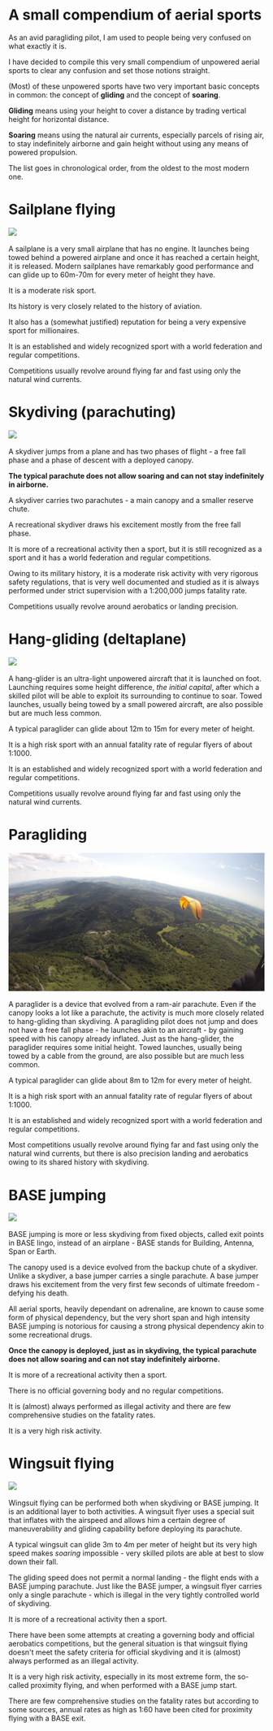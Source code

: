 # A small compendium of aerial sports

As an avid paragliding pilot, I am used to people being very confused on what exactly it is.

I have decided to compile this very small compendium of unpowered aerial sports to clear any confusion and set those notions straight.

(Most) of these unpowered sports have two very important basic concepts in common: the concept of **gliding** and the concept of **soaring**.

**Gliding** means using your height to cover a distance by trading vertical height for horizontal distance.

**Soaring** means using the natural air currents, especially parcels of rising air, to stay indefinitely airborne and gain height without using any means of powered propulsion.

The list goes in chronological order, from the oldest to the most modern one.

# Sailplane flying

![](https://upload.wikimedia.org/wikipedia/commons/e/e1/PH-1274_Rolladen-Schneider_LS-4b.JPG)

A sailplane is a very small airplane that has no engine. It launches being towed behind a powered airplane and once it has reached a certain height, it is released. Modern sailplanes have remarkably good performance and can glide up to 60m-70m for every meter of height they have.

It is a moderate risk sport.

Its history is very closely related to the history of aviation.

It also has a (somewhat justified) reputation for being a very expensive sport for millionaires.

It is an established and widely recognized sport with a world federation and regular competitions.

Competitions usually revolve around flying far and fast using only the natural wind currents.

# Skydiving (parachuting)

![](https://upload.wikimedia.org/wikipedia/commons/4/4e/Ilovechicago.jpg)

A skydiver jumps from a plane and has two phases of flight - a free fall phase and a phase of descent with a deployed canopy.

**The typical parachute does not allow soaring and can not stay indefinitely in airborne.**

A skydiver carries two parachutes - a main canopy and a smaller reserve chute.

A recreational skydiver draws his excitement mostly from the free fall phase.

It is more of a recreational activity then a sport, but it is still recognized as a sport and it has a world federation and regular competitions.

Owing to its military history, it is a moderate risk activity with very rigorous safety regulations, that is very well documented and studied as it is always performed under strict supervision with a 1:200,000 jumps fatality rate.

Competitions usually revolve around aerobatics or landing precision.

# Hang-gliding (deltaplane)

![](https://upload.wikimedia.org/wikipedia/commons/d/d1/Hang_gliding_hyner.jpg)

A hang-glider is an ultra-light unpowered aircraft that it is launched on foot. Launching requires some height difference, *the initial capital*, after which a skilled pilot will be able to exploit its surrounding to continue to soar. Towed launches, usually being towed by a small powered aircraft, are also possible but are much less common.

A typical paraglider can glide about 12m to 15m for every meter of height.

It is a high risk sport with an annual fatality rate of regular flyers of about 1:1000.

It is an established and widely recognized sport with a world federation and regular competitions.

Competitions usually revolve around flying far and fast using only the natural wind currents.

# Paragliding

![](https://raw.githubusercontent.com/mmomtchev/mmomtchev/master/G0053975.JPG)

A paraglider is a device that evolved from a ram-air parachute. Even if the canopy looks a lot like a parachute, the activity is much more closely related to hang-gliding than skydiving. A paragliding pilot does not jump and does not have a free fall phase - he launches akin to an aircraft - by gaining speed with his canopy already inflated. Just as the hang-glider, the paraglider requires some initial height. Towed launches, usually being towed by a cable from the ground, are also possible but are much less common.

A typical paraglider can glide about 8m to 12m for every meter of height.

It is a high risk sport with an annual fatality rate of regular flyers of about 1:1000.

It is an established and widely recognized sport with a world federation and regular competitions.

Most competitions usually revolve around flying far and fast using only the natural wind currents, but there is also precision landing and aerobatics owing to its shared history with skydiving.

# BASE jumping

![](https://upload.wikimedia.org/wikipedia/commons/6/6d/04KJER0243.jpg)

BASE jumping is more or less skydiving from fixed objects, called exit points in BASE lingo, instead of an airplane - BASE stands for Building, Antenna, Span or Earth.

The canopy used is a device evolved from the backup chute of a skydiver. Unlike a skydiver, a base jumper carries a single parachute.
A base jumper draws his excitement from the very first few seconds of ultimate freedom - defying his death.

All aerial sports, heavily dependant on adrenaline, are known to cause some form of physical dependency, but the very short span and high intensity BASE jumping is notorious for causing a strong physical dependency akin to some recreational drugs.

**Once the canopy is deployed, just as in skydiving, the typical parachute does not allow soaring and can not stay indefinitely airborne.**

It is more of a recreational activity then a sport.

There is no official governing body and no regular competitions.

It is (almost) always performed as illegal activity and there are few comprehensive studies on the fatality rates.

It is a very high risk activity.

# Wingsuit flying

![](https://upload.wikimedia.org/wikipedia/commons/d/d8/Wingsuit_Flying_over_Langar_Airfield_UK.jpg)

Wingsuit flying can be performed both when skydiving or BASE jumping. It is an additional layer to both activities. A wingsuit flyer uses a special suit that inflates with the airspeed and allows him a certain degree of maneuverability and gliding capability before deploying its parachute.

A typical wingsuit can glide 3m to 4m per meter of height but its very high speed makes *soaring* impossible - very skilled pilots are able at best to slow down their fall.

The gliding speed does not permit a normal landing - the flight ends with a BASE jumping parachute. Just like the BASE jumper, a wingsuit flyer carries only a single parachute - which is illegal in the very tightly controlled world of skydiving.

It is more of a recreational activity then a sport.

There have been some attempts at creating a governing body and official aerobatics competitions, but the general situation is that wingsuit flying doesn't meet the safety criteria for official skydiving and it is (almost) always performed as an illegal activity.

It is a very high risk activity, especially in its most extreme form, the so-called proximity flying, and when performed with a BASE jump start.

There are few comprehensive studies on the fatality rates but according to some sources, annual rates as high as 1:60 have been cited for proximity flying with a BASE exit.

